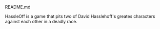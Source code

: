 README.md

HassleOff is a game that pits two of David Hasslehoff's greates characters against each other in a deadly race.
